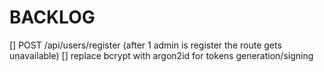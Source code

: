 # BACKLOG

[] POST /api/users/register (after 1 admin is register the route gets unavailable)
[] replace bcrypt with argon2id for tokens generation/signing
